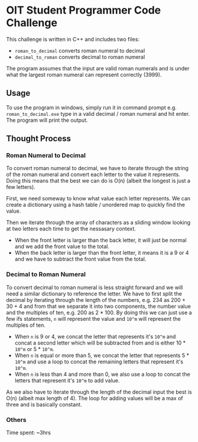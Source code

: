 # OIT Student Programmer Code Challenge
This challenge is written in C++ and includes two files:
- `roman_to_decimal` converts roman numeral to decimal
- `decimal_to_roman` converts decimal to roman numeral

The program assumes that the input are valid roman numerals and is under what the largest roman numeral can represent 
correctly (3999).

## Usage
To use the program in windows, simply run it in command prompt e.g. `roman_to_decimal.exe` type in a valid decimal / 
roman numeral and hit enter. The program will print the output. 

## Thought Process
### Roman Numeral to Decimal
To convert roman numeral to decimal, we have to iterate through the string of the roman numeral and convert each letter 
to the value it represents.
Doing this means that the best we can do is O(n) (albeit the longest is just a few letters).

First, we need someway to know what value each letter represents. We can create a dictionary using a 
hash table / unordered map to quickly find the value.

Then we iterate through the array of characters as a sliding window looking at two letters each time to get the 
nessasary context.
- When the front letter is larger than the back letter, it will just be normal and we add the front value to the total.
- When the back letter is larger than the front letter, it means it is a 9 or 4 and we have to subtract the front value 
from the total.

### Decimal to Roman Numeral
To convert decimal to roman numeral is less straight forward and we will need a similar dictionary to reference the 
letter. We have to first split the decimal by iterating through the length of the numbers, e.g. 234 as 200 + 30 + 4 and 
from that we separate it into two components, the number value and the multiples of ten, e.g. 200 as 2 * 100. By doing 
this we can just use a few ifs statements, `n` will represent the value and `10^m` will represent the multiples of ten. 
- When `n` is 9 or 4, we concat the letter that represents it's `10^m` and concat a second letter 
which will be subtracted from and is either 10 * `10^m` or 5 * `10^m`.
- When `n` is equal or more than 5, we concat the letter that represents 5 * `10^m` and use a loop to concat the 
remaining letters that represent it's `10^m`.
- When `n` is less than 4 and more than 0, we also use a loop to concat the letters that represent it's `10^m` to add 
value.

As we also have to iterate through the length of the decimal input the best is O(n) (albeit max length of 4). The loop 
for adding values will be a max of three and is basically constant.

### Others
Time spent: ~3hrs